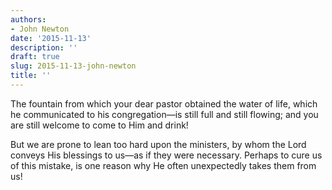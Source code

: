 ```yaml
---
authors:
- John Newton
date: '2015-11-13'
description: ''
draft: true
slug: 2015-11-13-john-newton
title: ''
---
```

The fountain from which your dear pastor obtained the water of life, which he communicated to his congregation—is still full and still flowing; and you are still welcome to come to Him and drink! 

But we are prone to lean too hard upon the ministers, by whom the Lord conveys His blessings to us—as if they were necessary. Perhaps to cure us of this mistake, is one reason why He often unexpectedly takes them from us!



